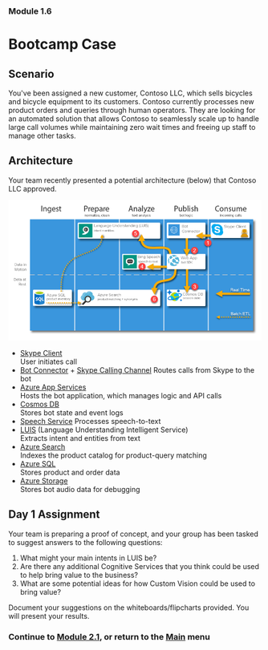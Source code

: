 ### Module 1.6

# Bootcamp Case

## Scenario

You've been assigned a new customer, Contoso LLC, which sells bicycles and bicycle equipment to its customers. Contoso currently processes new product orders and queries through human operators. They are looking for an automated solution that allows Contoso to seamlessly scale up to handle large call volumes while maintaining zero wait times and freeing up staff to manage other tasks.

## Architecture

Your team recently presented a potential architecture (below) that Contoso LLC approved.

![architecture](./resources/assets/arch.png)

* [Skype Client](https://www.skype.com/)  
User initiates call
* [Bot Connector](https://dev.botframework.com/) + [Skype Calling Channel](https://dev.skype.com/bots)
Routes calls from Skype to the bot
* [Azure App Services](https://docs.microsoft.com/en-us/azure/app-service/)  
Hosts the bot application, which manages logic and API calls
* [Cosmos DB](https://docs.microsoft.com/en-us/azure/cosmos-db/)  
Stores bot state and event logs
* [Speech Service](https://docs.microsoft.com/en-us/azure/cognitive-services/speech/home)
Processes speech-to-text
* [LUIS](https://docs.microsoft.com/en-us/azure/cognitive-services/LUIS/Home)  (Language Understanding Intelligent Service)  
Extracts intent and entities from text
* [Azure Search](https://docs.microsoft.com/en-us/azure/search/)  
Indexes the product catalog for product-query matching
* [Azure SQL](https://docs.microsoft.com/en-us/azure/sql-database/)  
Stores product and order data
* [Azure Storage](https://docs.microsoft.com/en-us/azure/storage/)  
Stores bot audio data for debugging

## Day 1 Assignment

Your team is preparing a proof of concept, and your group has been tasked to suggest answers to the following questions:

1. What might your main intents in LUIS be?  
2. Are there any additional Cognitive Services that you think could be used to help bring value to the business?
3. What are some potential ideas for how Custom Vision could be used to bring value?

Document your suggestions on the whiteboards/flipcharts provided. You will present your results.

### Continue to [Module 2.1](../lab02.1-azure_search/0_README.md), or return to the [Main](../../README.md) menu
